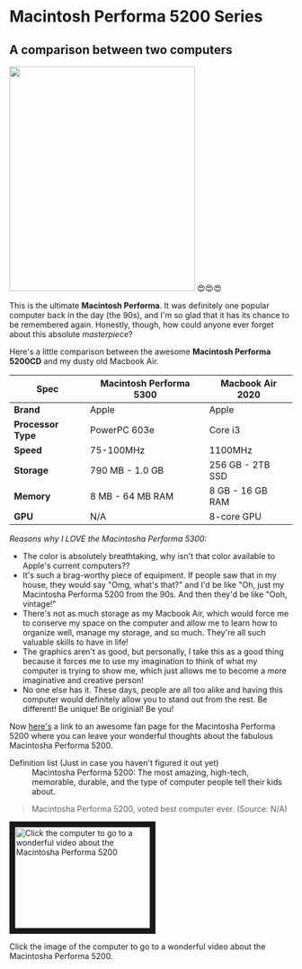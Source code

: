 # Macintosh Performa 5200 Series
## A comparison between two computers

<img src="https://github.com/kyliesheets/Apple-Macintosh-Performa-Series/assets/156054977/cbc69f70-7c48-4ae4-b16d-91b3ad7f563d" width="330" height="400">
😍😍😍


This is the ultimate **Macintosh Performa**. It was definitely one popular computer back in the day (the 90s), and I'm so glad that it has its chance to be remembered again. Honestly, though, how could anyone ever forget about this absolute *masterpiece*?

Here's a little comparison between the awesome **Macintosh Performa 5200CD** and my dusty old Macbook Air.

| Spec | Macintosh Performa 5300 | Macbook Air 2020 |
| --- | --- | --- |
| **Brand** | Apple | Apple |
| **Processor Type** |  PowerPC 603e  | Core i3 |
| **Speed** | 75-100MHz | 1100MHz |
| **Storage** | 790 MB - 1.0 GB | 256 GB - 2TB SSD |
| **Memory** | 8 MB - 64 MB RAM | 8 GB - 16 GB RAM |
| **GPU** | N/A | 8-core GPU |

*Reasons why I LOVE the Macintosha Performa 5300:*

* The color is absolutely breathtaking, why isn't that color available to Apple's current computers??
* It's such a brag-worthy piece of equipment. If people saw that in my house, they would say "Omg, what's that?" and I'd be like "Oh, just my Macintosha Performa 5200 from the 90s. And then they'd be like "Ooh, vintage!"
* There's not as much storage as my Macbook Air, which would force me to conserve my space on the computer and allow me to learn how to organize well, manage my storage, and so much. They're all such valuable skills to have in life!
* The graphics aren't as good, but personally, I take this as a good thing because it forces me to use my imagination to think of what my computer is trying to show me, which just allows me to become a more imaginative and creative person!
* No one else has it. These days, people are all too alike and having this computer would definitely allow you to stand out from the rest. Be different! Be unique! Be originial! Be you!

Now [here's](https://docs.google.com/document/d/1-1k5BsmIiRmPTl4STH3k6MRFRq7qtSpeVWiS-XxmghA/edit) a link to an awesome fan page for the Macintosha Performa 5200 where you can leave your wonderful thoughts about the fabulous Macintosha Performa 5200. 

<dl>
  <dt>Definition list (Just in case you haven't figured it out yet)</dt>
  <dd>Macintosha Performa 5200: The most amazing, high-tech, memorable, durable, and the type of computer people tell their kids about.</dd>

  > Macintosha Performa 5200, voted best computer ever.
> (Source: N/A)


<a href="https://www.youtube.com/watch?v=1roxDb-3Mcs" target="_blank"><img src="https://github.com/kyliesheets/Apple-Macintosh-Performa-Series/assets/156054977/8f948f67-8a01-4427-953b-1343d315d834" 
alt="Click the computer to go to a wonderful video about the Macintosha Performa 5200" width="240" height="180" border="10" /></a>

Click the image of the computer to go to a wonderful video about the Macintosha Performa 5200.

